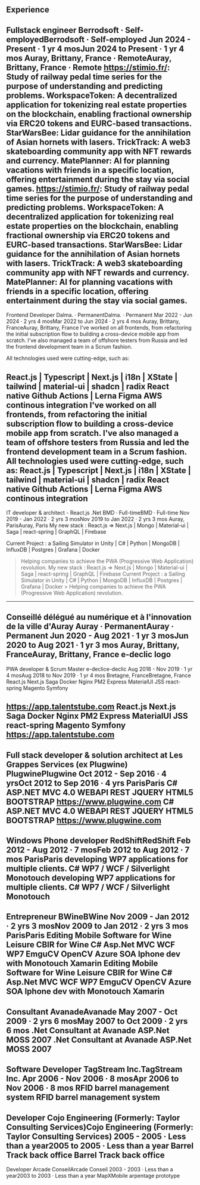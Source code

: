 Experience
---
Fullstack engineer
Berrodsoft · Self-employedBerrodsoft · Self-employed
Jun 2024 - Present · 1 yr 4 mosJun 2024 to Present · 1 yr 4 mos
Auray, Brittany, France · RemoteAuray, Brittany, France · Remote
https://stimio.fr/: Study of railway pedal time series for the purpose of understanding and predicting problems.
WorkspaceToken: A decentralized application for tokenizing real estate properties on the blockchain, enabling fractional ownership via ERC20 tokens and EURC-based transactions.
StarWarsBee: Lidar guidance for the annihilation of Asian hornets with lasers.
TrickTrack: A web3 skateboarding community app with NFT rewards and currency.
MatePlanner: AI for planning vacations with friends in a specific location, offering entertainment during the stay via social games.
https://stimio.fr/: Study of railway pedal time series for the purpose of understanding and predicting problems. WorkspaceToken: A decentralized application for tokenizing real estate properties on the blockchain, enabling fractional ownership via ERC20 tokens and EURC-based transactions. StarWarsBee: Lidar guidance for the annihilation of Asian hornets with lasers. TrickTrack: A web3 skateboarding community app with NFT rewards and currency. MatePlanner: AI for planning vacations with friends in a specific location, offering entertainment during the stay via social games.
---
Frontend Developer
Dalma. · PermanentDalma. · Permanent
Mar 2022 - Jun 2024 · 2 yrs 4 mosMar 2022 to Jun 2024 · 2 yrs 4 mos
Auray, Brittany, FranceAuray, Brittany, France
I've worked on all frontends, from refactoring the initial subscription flow to building a cross-device mobile app from scratch. I've also managed a team of offshore testers from Russia and led the frontend development team in a Scrum fashion. 

All technologies used were cutting-edge, such as:

React.js | Typescript | Next.js | i18n | XState | tailwind | material-ui | shadcn | radix 
React native
Github Actions | Lerna
Figma
AWS continous integration
I've worked on all frontends, from refactoring the initial subscription flow to building a cross-device mobile app from scratch. I've also managed a team of offshore testers from Russia and led the frontend development team in a Scrum fashion. All technologies used were cutting-edge, such as: React.js | Typescript | Next.js | i18n | XState | tailwind | material-ui | shadcn | radix React native Github Actions | Lerna Figma AWS continous integration
---
IT developer & architect - React.js .Net 
BMD · Full-timeBMD · Full-time
Nov 2019 - Jan 2022 · 2 yrs 3 mosNov 2019 to Jan 2022 · 2 yrs 3 mos
Auray, ParisAuray, Paris
My new stack : React.js => Next.js | Mongo | Material-ui | Saga | react-spring | GraphQL | Firebase

Current Project : a Sailing Simulator in Unity | C# | Python | MongoDB | InfluxDB | Postgres | Grafana | Docker

> Helping companies to achieve the PWA (Progressive Web Application) revolution.
My new stack : React.js => Next.js | Mongo | Material-ui | Saga | react-spring | GraphQL | Firebase Current Project : a Sailing Simulator in Unity | C# | Python | MongoDB | InfluxDB | Postgres | Grafana | Docker > Helping companies to achieve the PWA (Progressive Web Application) revolution.

---
Conseillé délégué au numérique et à l'innovation de la ville d'Auray
Auray · PermanentAuray · Permanent
Jun 2020 - Aug 2021 · 1 yr 3 mosJun 2020 to Aug 2021 · 1 yr 3 mos
Auray, Brittany, FranceAuray, Brittany, France
e-declic logo
---
PWA developer & Scrum Master
e-declice-declic
Aug 2018 - Nov 2019 · 1 yr 4 mosAug 2018 to Nov 2019 · 1 yr 4 mos
Bretagne, FranceBretagne, France
React.js Next.js Saga Docker Nginx PM2 Express MaterialUI JSS react-spring Magento Symfony

https://app.talentstube.com
React.js Next.js Saga Docker Nginx PM2 Express MaterialUI JSS react-spring Magento Symfony https://app.talentstube.com
---
Full stack developer & solution architect at Les Grappes Services (ex Plugwine)
PlugwinePlugwine
Oct 2012 - Sep 2016 · 4 yrsOct 2012 to Sep 2016 · 4 yrs
ParisParis
C# ASP.NET MVC 4.0 WEBAPI REST JQUERY HTML5 
BOOTSTRAP
https://www.plugwine.com
C# ASP.NET MVC 4.0 WEBAPI REST JQUERY HTML5 BOOTSTRAP https://www.plugwine.com
---
Windows Phone developer
RedShiftRedShift
Feb 2012 - Aug 2012 · 7 mosFeb 2012 to Aug 2012 · 7 mos
ParisParis
developing WP7 applications for multiple clients.
C# WP7 / WCF / Silverlight
Monotouch
developing WP7 applications for multiple clients. C# WP7 / WCF / Silverlight Monotouch
---
Entrepreneur
BWineBWine
Nov 2009 - Jan 2012 · 2 yrs 3 mosNov 2009 to Jan 2012 · 2 yrs 3 mos
ParisParis
Editing Mobile Software for Wine Leisure
CBIR for Wine
C# Asp.Net MVC WCF WP7
EmguCV OpenCV
Azure SOA
Iphone dev with Monotouch Xamarin
Editing Mobile Software for Wine Leisure CBIR for Wine C# Asp.Net MVC WCF WP7 EmguCV OpenCV Azure SOA Iphone dev with Monotouch Xamarin
---
Consultant
AvanadeAvanade
May 2007 - Oct 2009 · 2 yrs 6 mosMay 2007 to Oct 2009 · 2 yrs 6 mos
.Net Consultant at Avanade
ASP.Net
MOSS 2007
.Net Consultant at Avanade ASP.Net MOSS 2007
---
Software Developer
TagStream Inc.TagStream Inc.
Apr 2006 - Nov 2006 · 8 mosApr 2006 to Nov 2006 · 8 mos
RFID barrel management system
RFID barrel management system
---
Developer
Cojo Engineering (Formerly: Taylor Consulting Services)Cojo Engineering (Formerly: Taylor Consulting Services)
2005 - 2005 · Less than a year2005 to 2005 · Less than a year
Barrel Track back office
Barrel Track back office
---
Developer
Arcade ConseilArcade Conseil
2003 - 2003 · Less than a year2003 to 2003 · Less than a year
MapXMobile arpentage prototype